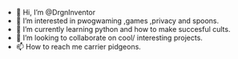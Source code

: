 - 👋 Hi, I’m @DrgnInventor
- 👀 I’m interested in pwogwaming ,games ,privacy and spoons.
- 🌱 I’m currently learning python and how to make succesful cults.
- 💞️ I’m looking to collaborate on cool/ interesting projects.
- 📫 How to reach me carrier pidgeons.

<!---
DrgnInventor/DrgnInventor is a ✨ special ✨ repository because its `README.md` (this file) appears on your GitHub profile.
You can click the Preview link to take a look at your changes.
--->
